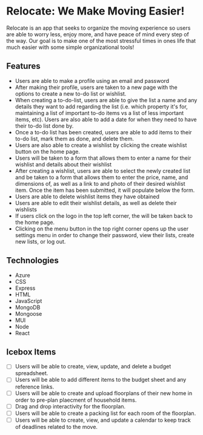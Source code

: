 
# Relocate: We Make Moving Easier!

Relocate is an app that seeks to organize the moving experience so users are able to worry less, enjoy more, and have peace of mind every step of the way. Our goal is to make one of the most stressful times in ones life that much easier with some simple organizational tools!

## Features

- Users are able to make a profile using an email and password
- After making their profile, users are taken to a new page with the options to create a new to-do list or wishlist.
- When creating a to-do-list, users are able to give the list a name and any details they want to add regarding the list (i.e. which property it's for, maintaining a list of important to-do items vs a list of less important items, etc). Users are also able to add a date for when they need to have their to-do list done by.
- Once a to-do list has been created, users are able to add items to their to-do list, mark them as done, and delete them.
- Users are also able to create a wishlist by clicking the create wishlist button on the home page. 
- Users will be taken to a form that allows them to enter a name for their wishlist and details about their wishlist
- After creating a wishlist, users are able to select the newly created list and be taken to a form that allows them to enter the price, name, and dimensions of, as well as a link to and photo of their desired wishlist item. Once the item has been submitted, it will populate below the form. 
- Users are able to delete wishlist items they have obtained
- Users are able to edit their wishlist details, as well as delete their wishlists
- If users click on the logo in the top left corner, the will be taken back to the home page.
- Clicking on the menu button in the top right corner opens up the user settings menu in order to change their password, view their lists, create new lists, or log out.

## Technologies

- Azure
- CSS
- Express
- HTML
- JavaScript
- MongoDB
- Mongoose
- MUI
- Node
- React

## Icebox Items

- [ ] Users will be able to create, view, update, and delete a budget spreadsheet.
- [ ] Users will be able to add different items to the budget sheet and any reference links.
- [ ] Users will be able to create and upload floorplans of their new home in order to pre-plan plaecment of household items.
- [ ] Drag and drop interactivity for the floorplan.
- [ ] Users will be able to create a packing list for each room of the floorplan.
- [ ] Users will be able to create, view, and update a calendar to keep track of deadlines related to the move.